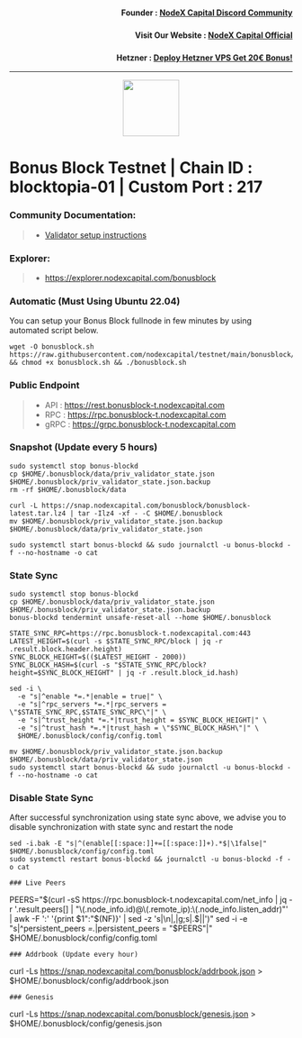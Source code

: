 <h3><p style="font-size:14px" align="right">Founder :
<a href="https://discord.gg/bDUAwZhqBb" target="_blank">NodeX Capital Discord Community</a></p></h3>
<h3><p style="font-size:14px" align="right">Visit Our Website :
<a href="https://nodexcapital.com" target="_blank">NodeX Capital Official</a></p></h3>
<h3><p style="font-size:14px" align="right">Hetzner :
<a href="https://hetzner.cloud/?ref=bMTVi7dcwSgA" target="_blank">Deploy Hetzner VPS Get 20€ Bonus!</a></h3>
<hr>

<p align="center">
  <img height="100" height="auto" src="https://explorer.sxlzptprjkt.xyz/logos/bonusblock.png">
</p>

# Bonus Block Testnet | Chain ID : blocktopia-01 | Custom Port : 217

### Community Documentation:
>- [Validator setup instructions](https://docs.bonusblock.xyz/validators/full-node/run-a-node)

### Explorer:
>-  https://explorer.nodexcapital.com/bonusblock

### Automatic  (Must Using Ubuntu 22.04)
You can setup your Bonus Block fullnode in few minutes by using automated script below.
```
wget -O bonusblock.sh https://raw.githubusercontent.com/nodexcapital/testnet/main/bonusblock/bonusblock.sh && chmod +x bonusblock.sh && ./bonusblock.sh
```
### Public Endpoint

>- API : https://rest.bonusblock-t.nodexcapital.com
>- RPC : https://rpc.bonusblock-t.nodexcapital.com
>- gRPC : https://grpc.bonusblock-t.nodexcapital.com

### Snapshot (Update every 5 hours)
```
sudo systemctl stop bonus-blockd
cp $HOME/.bonusblock/data/priv_validator_state.json $HOME/.bonusblock/priv_validator_state.json.backup
rm -rf $HOME/.bonusblock/data

curl -L https://snap.nodexcapital.com/bonusblock/bonusblock-latest.tar.lz4 | tar -Ilz4 -xf - -C $HOME/.bonusblock
mv $HOME/.bonusblock/priv_validator_state.json.backup $HOME/.bonusblock/data/priv_validator_state.json

sudo systemctl start bonus-blockd && sudo journalctl -u bonus-blockd -f --no-hostname -o cat
```

### State Sync
```
sudo systemctl stop bonus-blockd
cp $HOME/.bonusblock/data/priv_validator_state.json $HOME/.bonusblock/priv_validator_state.json.backup
bonus-blockd tendermint unsafe-reset-all --home $HOME/.bonusblock

STATE_SYNC_RPC=https://rpc.bonusblock-t.nodexcapital.com:443
LATEST_HEIGHT=$(curl -s $STATE_SYNC_RPC/block | jq -r .result.block.header.height)
SYNC_BLOCK_HEIGHT=$(($LATEST_HEIGHT - 2000))
SYNC_BLOCK_HASH=$(curl -s "$STATE_SYNC_RPC/block?height=$SYNC_BLOCK_HEIGHT" | jq -r .result.block_id.hash)

sed -i \
  -e "s|^enable *=.*|enable = true|" \
  -e "s|^rpc_servers *=.*|rpc_servers = \"$STATE_SYNC_RPC,$STATE_SYNC_RPC\"|" \
  -e "s|^trust_height *=.*|trust_height = $SYNC_BLOCK_HEIGHT|" \
  -e "s|^trust_hash *=.*|trust_hash = \"$SYNC_BLOCK_HASH\"|" \
  $HOME/.bonusblock/config/config.toml

mv $HOME/.bonusblock/priv_validator_state.json.backup $HOME/.bonusblock/data/priv_validator_state.json
sudo systemctl start bonus-blockd && sudo journalctl -u bonus-blockd -f --no-hostname -o cat
```
### Disable State Sync 
After successful synchronization using state sync above, we advise you to disable synchronization with state sync and restart the node
```
sed -i.bak -E "s|^(enable[[:space:]]+=[[:space:]]+).*$|\1false|" $HOME/.bonusblock/config/config.toml
sudo systemctl restart bonus-blockd && journalctl -u bonus-blockd -f -o cat

### Live Peers
```
PEERS="$(curl -sS https://rpc.bonusblock-t.nodexcapital.com/net_info | jq -r '.result.peers[] | "\(.node_info.id)@\(.remote_ip):\(.node_info.listen_addr)"' | awk -F ':' '{print $1":"$(NF)}' | sed -z 's|\n|,|g;s|.$||')"
sed -i -e "s|^persistent_peers *=.*|persistent_peers = \"$PEERS\"|" $HOME/.bonusblock/config/config.toml
```
### Addrbook (Update every hour)
```
curl -Ls https://snap.nodexcapital.com/bonusblock/addrbook.json > $HOME/.bonusblock/config/addrbook.json
```
### Genesis
```
curl -Ls https://snap.nodexcapital.com/bonusblock/genesis.json > $HOME/.bonusblock/config/genesis.json
```